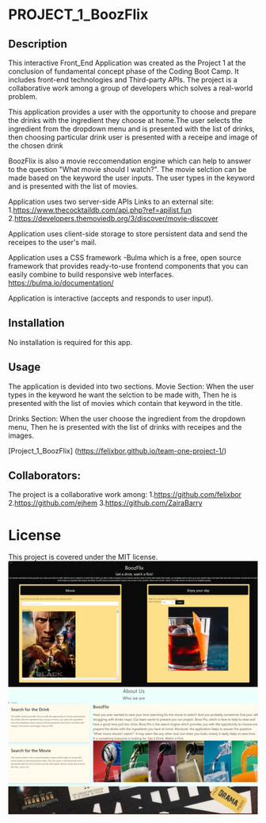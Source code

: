 # PROJECT_1_BoozFlix

## Description

This interactive Front_End Application was created as the Project 1 at the conclusion of fundamental concept phase of the Coding Boot Camp. It includes front-end technologies and Third-party APIs.
The project is a collaborative work among a group of developers which solves a real-world problem.

This application provides a user with the opportunity to choose and prepare the drinks with the ingredient they choose at home.The user selects the ingredient from the dropdown menu and is presented with the list of drinks, then choosing particular drink user is presented with a receipe and image of the chosen drink

BoozFlix is also a movie reccomendation engine which can help to answer to the question "What movie should I watch?".
The movie selction can be made based on the keyword the user inputs. The user types in the keyword and is presented with the list of movies.

Application uses two server-side APIs Links to an external site: 1.https://www.thecocktaildb.com/api.php?ref=apilist.fun 2.https://developers.themoviedb.org/3/discover/movie-discover

Application uses client-side storage to store persistent data and send the receipes to the user's mail.

Application uses a CSS framework -Bulma which is a free, open source framework that provides ready-to-use frontend components that you can easily combine to build responsive web interfaces.
https://bulma.io/documentation/

Application is interactive (accepts and responds to user input).

## Installation

No installation is required for this app.

## Usage

The application is devided into two sections.
Movie Section:
When the user types in the keyword he want the selction to be made with,
Then he is presented with the list of movies which contain that keyword in the title.

Drinks Section:
When the user choose the ingredient from the dropdown menu,
Then he is presented with the list of drinks with receipes and the images.

[Project_1_BoozFlix] (https://felixbor.github.io/team-one-project-1/)

## Collaborators:

The project is a collaborative work among: 1.https://github.com/felixbor 2.https://github.com/ejhem 3.https://github.com/ZairaBarry

# License

This project is covered under the MIT license.
![screenshot](./assets/screenshot.JPG)
![screenshot](./assets/Screenshot_2.jpg)
